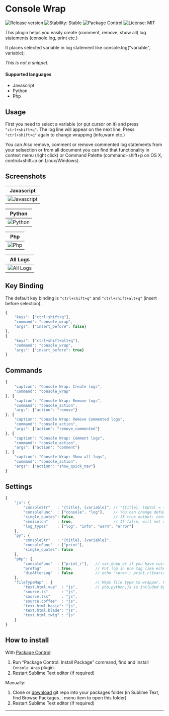 Console Wrap
================

<p>
    <img src="https://img.shields.io/github/release/unknownuser88/consolewrap.svg" alt="Release version">
    <img src="https://img.shields.io/badge/stability-stable-brightgreen.svg" alt="Stability: Stable">
    <img src="https://img.shields.io/packagecontrol/dt/Console%20Wrap.svg" alt="Package Control">
    <img src="https://img.shields.io/badge/license-MIT-brightgreen.svg" alt="License: MIT">
</p>

This plugin helps you easily create (comment, remove, show all) log statements (console.log, print etc.)

It places selected variable in log statement like console.log("variable", variable);

*This is not a snippet.* 

#### Supported languages

* Javascript
* Python
* Php

## Usage

First you need to select a variable (or put cursor on it) and press `"ctrl+shift+q"`. The log line will appear on the next line. Press `"ctrl+shift+q"` again to change wrapping (info,warn etc.)

You can Also remove, comment or remove commented log statements from your selsection or from all document
you can find that functionality in context menu (right click) or Command Palette (command+shift+p on OS X, control+shift+p on Linux/Windows).


## Screenshots

| Javascript |
| ---------- |
| <img src="https://raw.githubusercontent.com/unknownuser88/consolewrap/demo/images/js.gif" alt="Javascript"> |

| Python |
| ------ |
| <img src="https://raw.githubusercontent.com/unknownuser88/consolewrap/demo/images/py.gif" alt="Python"> |

| Php |
| --- |
| <img src="https://raw.githubusercontent.com/unknownuser88/consolewrap/demo/images/php.gif" alt="Php"> |

| All Logs |
| -------- |
| <img src="https://raw.githubusercontent.com/unknownuser88/consolewrap/demo/images/list.gif" alt="All Logs"> |


## Key Binding

The default key binding is `"ctrl+shift+q"` and `"ctrl+shift+alt+q"` (insert before selection).

```javascript
{ 
    "keys": ["ctrl+shift+q"], 
    "command": "console_wrap",
    "args": {"insert_before": false}
},
{ 
    "keys": ["ctrl+shift+alt+q"], 
    "command": "console_wrap",
    "args": {"insert_before": true}
}
```

## Commands

```javascript
{
    "caption": "Console Wrap: Create logs",
    "command": "console_wrap"
}, {
    "caption": "Console Wrap: Remove logs",
    "command": "console_action",
    "args": {"action": "remove"}
}, {
    "caption": "Console Wrap: Remove Commented logs",
    "command": "console_action",
    "args": {"action": "remove_commented"}
}, {
    "caption": "Console Wrap: Comment logs",
    "command": "console_action",
    "args": {"action": "comment"}
}, {
    "caption": "Console Wrap: Show all logs",
    "command": "console_action",
    "args": {"action": "show_quick_nav"}
}
```

## Settings

```javascript
{
    "js": {
        "consoleStr"   : "{title}, {variable}", // "{title}, tmpVal = {variable}" to assigne value to temporary parameter output: console.log('title', tmpVal = variable);
        "consoleFunc"  : ["console", "log"],    // You can change default log statement for example ["logger", "info"] output: logger.info('title', variable);
        "single_quotes": false,                 // If true output: console.log('title', variable);
        "semicolon"    : true,                  // If false, will not add semicolon at end of line
        "log_types"    : ["log", "info", "warn", "error"]
    },
    "py": {
        "consoleStr"   : "{title}, {variable}",
        "consoleFunc"  : ["print"],
        "single_quotes": false
    },
    "php": {
        "consoleFunc"  : ["print_r"],   // var_dump or if you have custom logger ["$logger", "debug"] output: $logger->debug($variable);
        "preTag"       : true,          // Put log in pre tag like echo '<pre>'; print_r($variable); echo '</pre>';
        "dieAfterLog"  : false          // echo '<pre>'; print_r($variable); echo '</pre>'; die();
    },
    "fileTypeMap" : {                   // Maps file type to wrapper. For example "text.html.vue": "js" means use js wrapper in vue js files
        "text.html.vue"  : "js",        // php,python,js is included by dafault ("embedding.php": "php", "source.js": "js", "source.python": "py")
        "source.ts"      : "js",
        "source.tsx"     : "js",
        "source.coffee"  : "js",
        "text.html.basic": "js",
        "text.html.blade": "js",
        "text.html.twig" : "js"
    }
}

```

## How to install

With [Package Control](http://wbond.net/sublime_packages/package_control):

1. Run “Package Control: Install Package” command, find and install `Console Wrap` plugin.
2. Restart Sublime Text editor (if required)

Manually:

1. Clone or [download](https://github.com/unknownuser88/consolewrap/archive/master.zip) git repo into your packages folder (in Sublime Text, find Browse Packages... menu item to open this folder)
2. Restart Sublime Text editor (if required)

---

